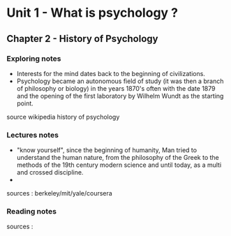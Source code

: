 # Unit 1 - What is psychology ?

## Chapter 2 - History of Psychology

### Exploring notes

* Interests for the mind dates back to the beginning of civilizations.
* Psychology became an autonomous field of study (it was then a branch of philosophy or biology) in the years 1870's often with the date 1879 and the opening of the first laboratory by Wilhelm Wundt as the starting point.

source wikipedia history of psychology

### Lectures notes

* "know yourself", since the beginning of humanity, Man tried to understand the human nature, from the philosophy of the Greek to the methods of the 19th century modern science and until today, as a multi and crossed discipline.
*

sources :
berkeley/mit/yale/coursera


### Reading notes

sources :

